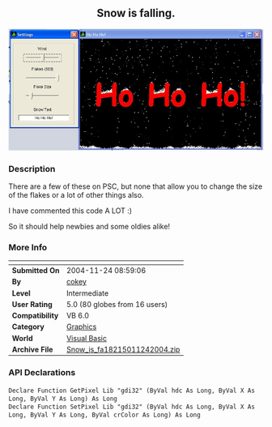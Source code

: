 ﻿<div align="center">

## Snow is falling\.

<img src="PIC20041124858439996.jpg">
</div>

### Description

There are a few of these on PSC, but none that allow you to change the size of the flakes or a lot of other things also.

I have commented this code A LOT :)

So it should help newbies and some oldies alike!
 
### More Info
 


<span>             |<span>
---                |---
**Submitted On**   |2004-11-24 08:59:06
**By**             |[cokey](https://github.com/Planet-Source-Code/PSCIndex/blob/master/ByAuthor/cokey.md)
**Level**          |Intermediate
**User Rating**    |5.0 (80 globes from 16 users)
**Compatibility**  |VB 6\.0
**Category**       |[Graphics](https://github.com/Planet-Source-Code/PSCIndex/blob/master/ByCategory/graphics__1-46.md)
**World**          |[Visual Basic](https://github.com/Planet-Source-Code/PSCIndex/blob/master/ByWorld/visual-basic.md)
**Archive File**   |[Snow\_is\_fa18215011242004\.zip](https://github.com/Planet-Source-Code/cokey-snow-is-falling__1-57402/archive/master.zip)

### API Declarations

```
Declare Function GetPixel Lib "gdi32" (ByVal hdc As Long, ByVal X As Long, ByVal Y As Long) As Long
Declare Function SetPixel Lib "gdi32" (ByVal hdc As Long, ByVal X As Long, ByVal Y As Long, ByVal crColor As Long) As Long
```





